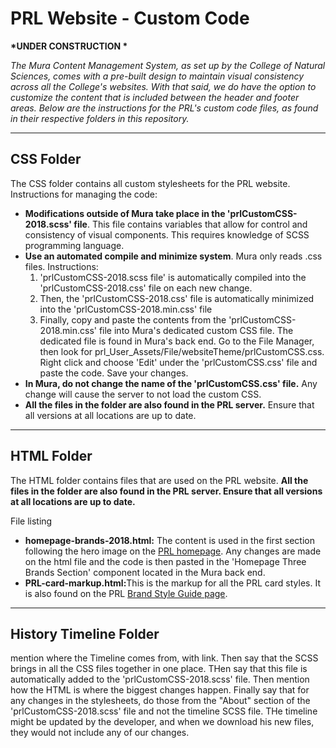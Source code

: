 # PRL Website - Custom Code
<strong>*UNDER CONSTRUCTION *</strong> <br />
<p><em>The Mura Content Management System, as set up by the College of Natural Sciences, comes with a pre-built design to maintain visual consistency across all the College's websites. With that said, we do have the option to customize the content that is included between the header and footer areas. Below are the instructions for the PRL's custom code files, as found in their respective folders in this repository.</em></p>
<hr>
<h2>CSS Folder</h2>
<p>The CSS folder contains all custom stylesheets for the PRL website. Instructions for managing the code:</p>
<ul>
  <li><strong>Modifications outside of Mura take place in the 'prlCustomCSS-2018.scss' file</strong>. This file contains variables that allow for control and consistency of visual components. This requires knowledge of SCSS programming language.</li>
  <li> <strong>Use an automated compile and minimize system</strong>. Mura only reads .css files. Instructions:
    <ol>
      <li>'prlCustomCSS-2018.scss file' is automatically compiled into the 'prlCustomCSS-2018.css' file on each new change.</li>
      <li>Then, the 'prlCustomCSS-2018.css' file is automatically minimized into the 'prlCustomCSS-2018.min.css' file</li>
      <li> Finally, copy and paste the contents from the 'prlCustomCSS-2018.min.css' file into Mura's dedicated custom CSS file. The dedicated file is found in Mura's back end. Go to the File Manager, then look for prl_User_Assets/File/websiteTheme/prlCustomCSS.css. Right click and choose 'Edit' under the 'prlCustomCSS.css' file and paste the code. Save your changes.</li>
    </ol>
  <li><strong>In Mura, do not change the name of the 'prlCustomCSS.css' file.</strong> Any change will cause the server to not load the custom CSS.</li>
  <li><strong>All the files in the folder are also found in the PRL server.</strong> Ensure that all versions at all locations are up to date.
</ul>
<hr>
<h2>HTML Folder</h2>
<p> The HTML folder contains files that are used on the PRL website. <strong>All the files in the folder are also found in the PRL server. Ensure that all versions at all locations are up to date.</strong></p>
<p>File listing</p>
<ul>
  <li><strong>homepage-brands-2018.html:</strong> The content is used in the first section following the hero image on the <a href="https://prl.natsci.msu.edu/">PRL homepage</a>. Any changes are made on the html file and the code is then pasted in the 'Homepage Three Brands Section' component located in the Mura back end.</li>
  <li><strong>PRL-card-markup.html:</strong>This is the markup for all the PRL card styles. It is also found on the PRL <a href="https://prl.natsci.msu.edu/about/internal-resources/brand-style-guide/">Brand Style Guide page</a>.
  </li>
</ul>
<hr>
<h2>History Timeline Folder</h2>
<p> mention where the Timeline comes from, with link. Then say that the SCSS brings in all the CSS files together in one place. THen say that this file is automatically added to the 'prlCustomCSS-2018.scss' file. Then mention how the HTML is where the biggest changes happen. Finally say that for any changes in the stylesheets, do those from the "About" section of the 'prlCustomCSS-2018.scss' file and not the timeline SCSS file. THe timeline might be updated by the developer, and when we download his new files, they would not include any of our changes.
